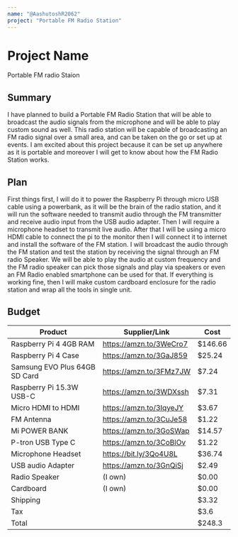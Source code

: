 ```yaml
---
name: "@AashutoshR2062"
project: "Portable FM Radio Station"
---
```


# Project Name
Portable FM radio Staion

## Summary
I have planned to build a Portable FM Radio Station that will be able to broadcast 
the audio signals from the microphone and will be able to play custom sound as well.
This radio station will be capable of broadcasting an FM radio signal over a small area,
and can be taken on the go or set up at events. I am excited about this project because
it can be set up anywhere as it is portable and moreover I will get to know about how 
the FM Radio Station works.


## Plan
First things first, I will do it to power the Raspberry Pi through micro USB cable using a powerbank, 
as it will be the brain of the radio station, and it will run the software needed to transmit audio through
the FM transmitter and receive audio input from the USB audio adapter. Then I will require a 
microphone headset to transmit live audio. After that I will be using 
a micro HDMI cable to connect the pi to the monitor then I will connect it to internet and install the 
software of the FM station. I will broadcast the audio through the FM station and test the station by
receiving the signal through an FM radio Speaker. We will be able to play the audio at custom frequency 
and the FM radio speaker can pick those signals and play via speakers or even an FM Radio enabled 
smartphone can be used for that. If everything is working fine, then I will make custom 
cardboard enclosure for the radio station and wrap all the tools in single unit.

## Budget

| Product                            | Supplier/Link                         | Cost       |
| ---------------------------------- | ------------------------------------- | ---------- |
| Raspberry Pi 4 4GB RAM             | https://amzn.to/3WeCro7               | $146.66    |
| Raspberry Pi 4 Case                | https://amzn.to/3GaJ859               | $25.24     |
| Samsung EVO Plus 64GB SD Card      | https://amzn.to/3FMz7JW               | $7.24      |
| Raspberry Pi 15.3W USB-C           | https://amzn.to/3WDXssh               | $7.31      |
| Micro HDMI to HDMI			           | https://amzn.to/3IqyeJY	             | $3.67      |
| FM Antenna                  			 | https://amzn.to/3CuJe58               | $1.22      |
| Mi POWER BANK 			               | https://amzn.to/3GoSWap	             | $14.57     |
| P-tron USB Type C		               | https://amzn.to/3CoBlOv               | $1.22      |
| Microphone Headset			           | https://bit.ly/3Qo4U8L                | $36.74     |
| USB audio Adapter			             | https://amzn.to/3GnQiSj        		   | $2.49      |
| Radio Speaker                      | (I own)                               | $0.00      |
| Cardboard                          | (I own)                               | $0.00      | 
| Shipping								           |                                       | $3.32      |
| Tax                                |                                       | $3.6       |
| Total                              |                                       | $248.3     |
